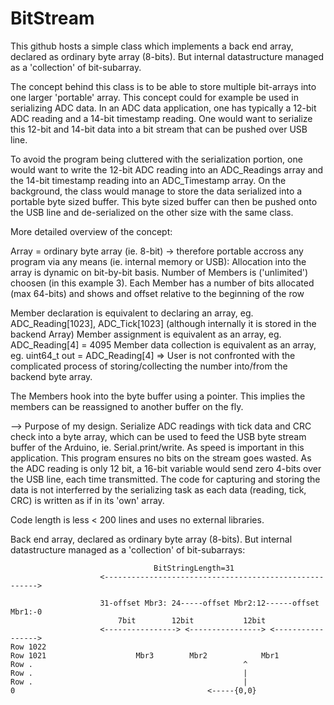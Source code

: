 # BitStream
 This github hosts a simple class which implements a back end array, declared as ordinary byte array (8-bits). But internal datastructure managed as a 'collection' of bit-subarray.
 
 The concept behind this class is to be able to store multiple bit-arrays into one larger 'portable' array.
 This concept could for example be used in serializing ADC data. In an ADC data application, one has typically a 12-bit ADC reading and a 14-bit timestamp reading.
 One would want to serialize this 12-bit and 14-bit data into a bit stream that can be pushed over USB line.
 
 To avoid the program being cluttered with the serialization portion, one would want to write the 12-bit ADC reading into an ADC_Readings array and the 14-bit timestamp reading into an ADC_Timestamp array. On the background, the class would manage to store the data serialized into a portable byte sized buffer. This byte sized buffer can then be pushed onto the USB line and de-serialized on the other size with the same class.
 
 More detailed overview of the concept:
 
Array = ordinary byte array (ie. 8-bit) -> therefore portable accross any program via any means (ie. internal memory or USB):
Allocation into the array is dynamic on bit-by-bit basis.
Number of Members is ('unlimited') choosen (in this example 3).
Each Member has a number of bits allocated (max 64-bits) and shows and offset relative to the beginning of the row

Member declaration is equivalent to declaring an array, eg. ADC_Reading[1023], ADC_Tick[1023] (although internally it is stored in the backend Array)
Member assignment is equivalent as an array, eg. ADC_Reading[4] = 4095
Member data collection is equivalent as an array, eg. uint64_t out = ADC_Reading[4]
=> User is not confronted with the complicated process of storing/collecting  the number into/from the backend byte array.

The Members hook into the byte buffer using a pointer. This implies the members can be reassigned to another buffer on the fly.

--> Purpose of my design. Serialize ADC readings with tick data and CRC check into a byte array, 
which can be used to feed the USB byte stream buffer of the Arduino, ie. Serial.print/write. As speed is important in this application. 
This program ensures no bits on the stream goes wasted. As the ADC reading is only 12 bit, a 16-bit variable would send zero 4-bits over the USB line, each time transmitted.
The code for capturing and storing the data is not interferred by the serializing task as each data (reading, tick, CRC) is written as if in its 'own' array.



Code length is less < 200 lines and uses no external libraries.


Back end array, declared as ordinary byte array (8-bits).
But internal datastructure managed as a 'collection' of bit-subarrays:



									BitStringLength=31
						<------------------------------------------------------->

						31-offset Mbr3: 24-----offset Mbr2:12------offset Mbr1:-0
							7bit		12bit			12bit
						<----------------> <----------------> <----------------->
	Row 1022
	Row 1021					Mbr3		Mbr2			Mbr1
	Row .												^
	Row .												|
	Row .												|
	0											<-----{0,0}
 
